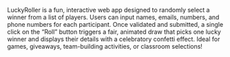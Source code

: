 LuckyRoller is a fun, interactive web app designed to randomly select a winner from a list of players. Users can input names, emails, numbers, and phone numbers for each participant. Once validated and submitted, a single click on the “Roll” button triggers a fair, animated draw that picks one lucky winner and displays their details with a celebratory confetti effect. Ideal for games, giveaways, team-building activities, or classroom selections! 
